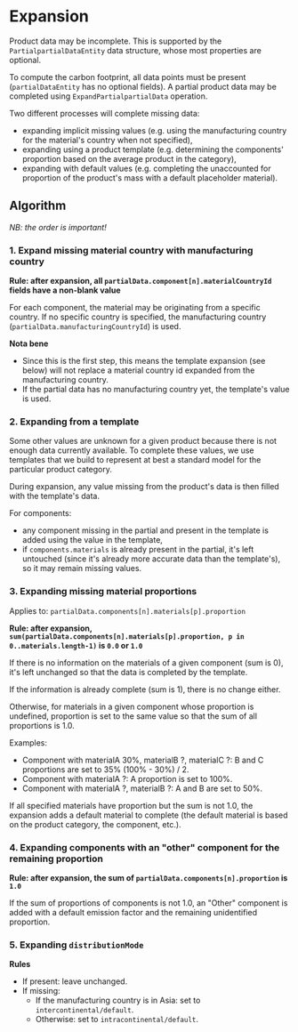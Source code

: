 # Expansion

Product data may be incomplete. This is supported by the `PartialpartialDataEntity` data structure, whose most properties are optional.

To compute the carbon footprint, all data points must be present (`partialDataEntity` has no optional fields). A partial product data may be completed using `ExpandPartialpartialData` operation.

Two different processes will complete missing data:

- expanding implicit missing values (e.g. using the manufacturing country for the material's country when not specified),
- expanding using a product template (e.g. determining the components' proportion based on the average product in the category),
- expanding with default values (e.g. completing the unaccounted for proportion of the product's mass with a default placeholder material).

## Algorithm

_NB: the order is important!_

### 1. Expand missing material country with manufacturing country

**Rule: after expansion, all `partialData.component[n].materialCountryId` fields have a non-blank value**

For each component, the material may be originating from a specific country. If no specific country is specified, the manufacturing country (`partialData.manufacturingCountryId`) is used.

**Nota bene**

- Since this is the first step, this means the template expansion (see below) will not replace a material country id expanded from the manufacturing country.
- If the partial data has no manufacturing country yet, the template's value is used.

### 2. Expanding from a template

Some other values are unknown for a given product because there is not enough data currently available. To complete these values, we use templates that we build to represent at best a standard model for the particular product category.

During expansion, any value missing from the product's data is then filled with the template's data.

For components:

- any component missing in the partial and present in the template is added using the value in the template,
- if `components.materials` is already present in the partial, it's left untouched (since it's already more accurate data than the template's), so it may remain missing values.

### 3. Expanding missing material proportions

Applies to: `partialData.components[n].materials[p].proportion`

**Rule: after expansion, `sum(partialData.components[n].materials[p].proportion, p in 0..materials.length-1)` is `0.0` or `1.0`**

If there is no information on the materials of a given component (sum is 0), it's left unchanged so that the data is completed by the template.

If the information is already complete (sum is 1), there is no change either.

Otherwise, for materials in a given component whose proportion is undefined, proportion is set to the same value so that the sum of all proportions is 1.0.

Examples:

- Component with materialA 30%, materialB ?, materialC ?: B and C proportions are set to 35% (100% - 30%) / 2.
- Component with materialA ?: A proportion is set to 100%.
- Component with materialA ?, materialB ?: A and B are set to 50%.

If all specified materials have proportion but the sum is not 1.0, the expansion adds a default material to complete (the default material is based on the product category, the component, etc.).

### 4. Expanding components with an "other" component for the remaining proportion

**Rule: after expansion, the sum of `partialData.components[n].proportion` is `1.0`**

If the sum of proportions of components is not 1.0, an "Other" component is added with a default emission factor and the remaining unidentified proportion.

### 5. Expanding `distributionMode`

**Rules**

- If present: leave unchanged.
- If missing:
  - If the manufacturing country is in Asia: set to `intercontinental/default`.
  - Otherwise: set to `intracontinental/default`.
